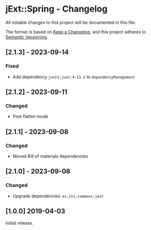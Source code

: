 # jExt::Spring - Changelog

All notable changes to this project will be documented in this file.

The format is based on [Keep a Changelog][1],
and this project adheres to [Semantic Versioning][2].


## [2.1.3] - 2023-09-14

### Fixed
- Add dependency `junit:juni:4.13.2` to `dependencyManagement`


## [2.1.2] - 2023-09-11

### Changed
- Pom flatten mode


## [2.1.1] - 2023-09-08

### Changed
- Moved Bill of materials dependencies


## [2.1.0] - 2023-09-08

### Changed
- Upgrade dependencies: `es.iti.commons:jext`


## [1.0.0] 2019-04-03

Initial release.  



[1]: <https://keepachangelog.com/en/1.0.0/>
[2]: <https://semver.org/spec/v2.0.0.htm>